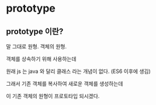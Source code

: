 # prototype

## prototype 이란?

말 그대로 원형. 객체의 원형.

객체를 상속하기 위해 사용하는데

원래 js 는 java 와 달리 클래스 라는 개념이 없다. (ES6 이후에 생김)

그래서 기존 객체를 복사하여 새로운 객체를 생성하는데

이 기존 객체의 원형이 프로토타입 되시겠다.
